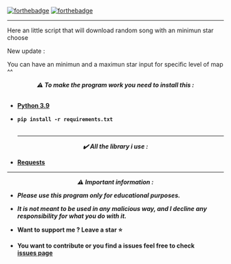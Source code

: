 [![forthebadge](https://forthebadge.com/images/badges/made-with-python.svg)](https://forthebadge.com)
[![forthebadge](https://forthebadge.com/images/badges/built-with-love.svg)](https://forthebadge.com)


---
Here an little script that will download random song with an minimun star choose

New update : 

You can have an minimun and a maximun star input for specific level of map ^^

<p align="center"><strong><i>⚠️ To make the program work you need to install this :</i></strong</p>
<br><br>

* <a href="https://www.python.org/ftp/python/3.9.13/python-3.9.13-amd64.exe">Python 3.9</a>

* `pip install -r requirements.txt`
<br><br>
  
  -----
<p align="center"><i>✔️ All the library i use :</i></p>

* <a href="https://pypi.org/project/requests/">Requests</a>
---
<p align="center"><strong><i>⚠️ Important information :</i></strong</p>

* ***Please use this program only for educational purposes.***
* ***It is not meant to be used in any malicious way, and I decline any responsibility for what you do with it.***

* Want to support me ? Leave a star ⭐ 
* You want to contribute or you find a issues feel free to check <br/>[issues page](https://github.com/TheCuteOwl/Osu-Chimu-Random-Song-Downloader/issues)
